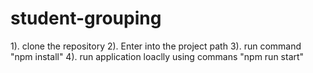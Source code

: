 # student-grouping


1). clone the repository
2). Enter into the project path
3). run command "npm install"
4). run application loaclly using commans "npm run start"
